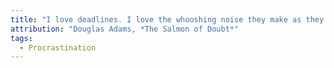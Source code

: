 ```yaml
---
title: "I love deadlines. I love the whooshing noise they make as they go by."
attribution: "Douglas Adams, *The Salmon of Doubt*"
tags:
  - Procrastination
---
```

